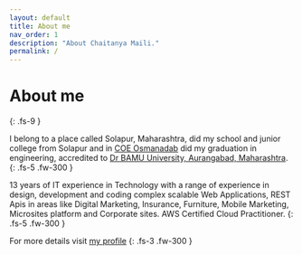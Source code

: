```yaml
---
layout: default
title: About me
nav_order: 1
description: "About Chaitanya Maili."
permalink: /
---
```


# About me
{: .fs-9 }

I belong to a place called <a hrraf="https://en.wikipedia.org/wiki/Solapur">Solapur, Maharashtra</a>, did my school and junior college from Solapur and in <a href="https://coeosmanabad.ac.in">COE Osmanadab</a> did my graduation in engineering, accredited to <a href="http://bamu.ac.in">Dr BAMU University, Aurangabad, Maharashtra</a>.
{: .fs-5 .fw-300 }

13 years of IT experience in Technology with a range of experience in design, development and coding complex scalable Web Applications, REST Apis in areas like Digital Marketing, Insurance, Furniture, Mobile Marketing, Microsites platform and Corporate sites. AWS Certified Cloud Practitioner.
{: .fs-5 .fw-300 }

For more details visit <a href="https://chaitanyamaili.in">my profile</a>
{: .fs-3 .fw-300 }